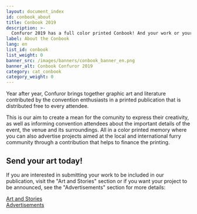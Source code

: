 ```yaml
---
layout: document_index
id: conbook_about
title: Conbook 2019
description: >-
  Confuror 2019 has a full color printed Conbook! And your work or your project can be inside.
label: About the Conbook
lang: en
list_id: conbook
list_weight: 0
banner_src: /images/banners/conbook_banner_en.png
banner_alt: Conbook Confuror 2019
category: cat_conbook
category_weight: 0
---
```


Year after year, Confuror brings together graphic art and literature contributed by the convention enthusiasts in a printed publication that is distributed free to every attendee.

This is our aim to create a mean for the comunity to express their creativity, as well as informing convention attendees about the important details of the event, the venue and its surroundings. All in a color printed memory where you can also advertise projects aimed at the local and international furry community through a contribution that helps to finance the printing.

## Send your art today!

If you are interested in submitting your work to be included in our publication, visit the "Art and Stories" section or if you want your project to be announced, see the "Advertisements" section for more details:

<div class="container text-center">
  <div class="row">
    <div class="col-6">
      <a href="/en/conbook/contents" class="btn btn-primary btn-block">Art and Stories</a>
    </div>
    <div class="col-6">
      <a href="/en/conbook/ads" class="btn btn-primary btn-block">Advertisements</a>
    </div>
  </div>
</div>